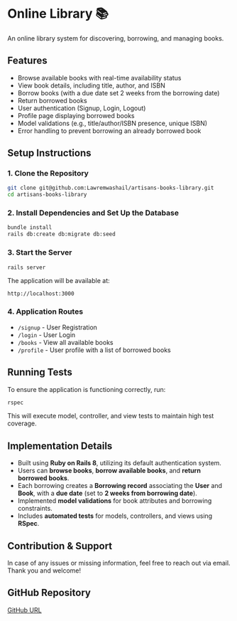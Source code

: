 # Online Library 📚

An online library system for discovering, borrowing, and managing books.

## Features
- Browse available books with real-time availability status
- View book details, including title, author, and ISBN
- Borrow books (with a due date set 2 weeks from the borrowing date)
- Return borrowed books
- User authentication (Signup, Login, Logout)
- Profile page displaying borrowed books
- Model validations (e.g., title/author/ISBN presence, unique ISBN)
- Error handling to prevent borrowing an already borrowed book

## Setup Instructions
### 1. Clone the Repository
```bash
git clone git@github.com:Lawremwashail/artisans-books-library.git
cd artisans-books-library
```

### 2. Install Dependencies and Set Up the Database
```bash
bundle install
rails db:create db:migrate db:seed
```

### 3. Start the Server
```bash
rails server
```
The application will be available at:
```
http://localhost:3000
```

### 4. Application Routes
- `/signup` - User Registration
- `/login` - User Login
- `/books` - View all available books
- `/profile` - User profile with a list of borrowed books

## Running Tests
To ensure the application is functioning correctly, run:
```bash
rspec
```
This will execute model, controller, and view tests to maintain high test coverage.

## Implementation Details
- Built using **Ruby on Rails 8**, utilizing its default authentication system.
- Users can **browse books**, **borrow available books**, and **return borrowed books**.
- Each borrowing creates a **Borrowing record** associating the **User** and **Book**, with a **due date** (set to **2 weeks from borrowing date**).
- Implemented **model validations** for book attributes and borrowing constraints.
- Includes **automated tests** for models, controllers, and views using **RSpec**.

## Contribution & Support
In case of any issues or missing information, feel free to reach out via email.
Thank you and welcome!

## GitHub Repository
[GitHub URL](https://github.com/Lawremwashail/artisans-books-library)

